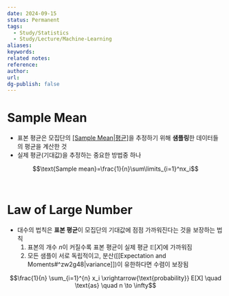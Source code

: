 ```yaml
---
date: 2024-09-15
status: Permanent
tags:
  - Study/Statistics
  - Study/Lecture/Machine-Learning
aliases: 
keywords: 
related notes: 
reference: 
author: 
url: 
dg-publish: false
---
```

# Sample Mean
- 표본 평균은 모집단의 [[Sample Mean|평균]]($\mathbb{E}[X]$)을 추정하기 위해 **샘플링**한 데이터들의 평균을 계산한 것
- 실제 평균(기대값)을 추정하는 중요한 방법중 하나

$$\text{Sample mean}=\frac{1}{n}\sum\limits_{i=1}^nx_i$$

<br>

# Law of Large Number
- 대수의 법칙은 **표본 평균**이 모집단의 기대값에 점점 가까워진다는 것을 보장하는 법칙
	1. 표본의 개수 $n$이 커질수록 표본 평균이 실제 평균 $\mathbb{E}[X]$에 가까워짐
	2. 모든 샘플이 서로 독립적이고, 분산([[Expectation and Moments#^zw2g48|variance]])이 유한하다면 수렴이 보장됨

$$\frac{1}{n} \sum_{i=1}^{n} x_i \xrightarrow{\text{probability}} E[X] \quad \text{as} \quad n \to \infty$$